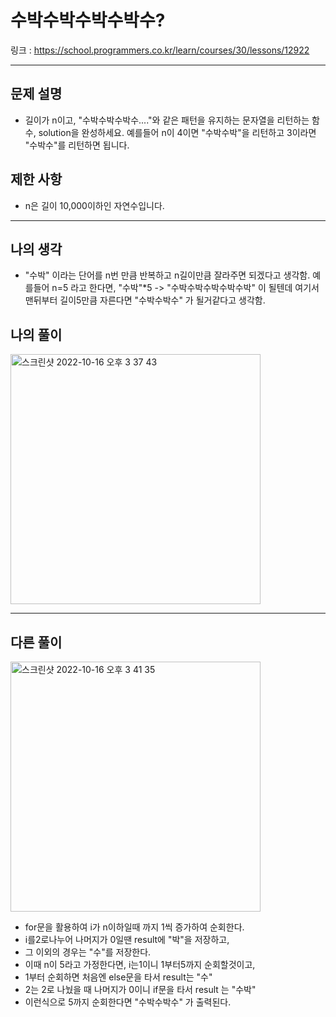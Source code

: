 # 수박수박수박수박수?

링크 : https://school.programmers.co.kr/learn/courses/30/lessons/12922

---

## 문제 설명

- 길이가 n이고, "수박수박수박수...."와 같은 패턴을 유지하는 문자열을 리턴하는 함수, solution을 완성하세요. 예를들어 n이 4이면 "수박수박"을 리턴하고 3이라면 "수박수"를 리턴하면 됩니다.

## 제한 사항

- n은 길이 10,000이하인 자연수입니다.

---

## 나의 생각

- "수박" 이라는 단어를 n번 만큼 반복하고 n길이만큼 잘라주면 되겠다고 생각함. 예를들어 n=5 라고 한다면, "수박"\*5 -> "수박수박수박수박수박" 이 될텐데 여기서 맨뒤부터 길이5만큼 자른다면 "수박수박수" 가 될거같다고 생각함.

## 나의 풀이

<img width="400" alt="스크린샷 2022-10-16 오후 3 37 43" src="https://user-images.githubusercontent.com/94230809/196021898-aa74b6a6-2fb2-447c-81af-35fb30b9b4d1.png">

---

## 다른 풀이

<img width="400" alt="스크린샷 2022-10-16 오후 3 41 35" src="https://user-images.githubusercontent.com/94230809/196022020-b1db723b-c718-47c9-bb8c-850722787c9d.png">

- for문을 활용하여 i가 n이하일때 까지 1씩 증가하여 순회한다.
- i를2로나누어 나머지가 0일땐 result에 "박"을 저장하고,
- 그 이외의 경우는 "수"를 저장한다.
- 이때 n이 5라고 가정한다면, i는1이니 1부터5까지 순회할것이고,
- 1부터 순회하면 처음엔 else문을 타서 result는 "수"
- 2는 2로 나눴을 때 나머지가 0이니 if문을 타서 result 는 "수박"
- 이런식으로 5까지 순회한다면 "수박수박수" 가 출력된다.

